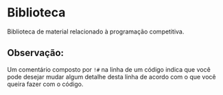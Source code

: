 # Biblioteca
Biblioteca de material relacionado à programação competitiva.

## Observação:
Um comentário composto por ``!#`` na linha de um código indica que você pode desejar mudar algum detalhe desta linha de acordo com o que você queira fazer com o código.

